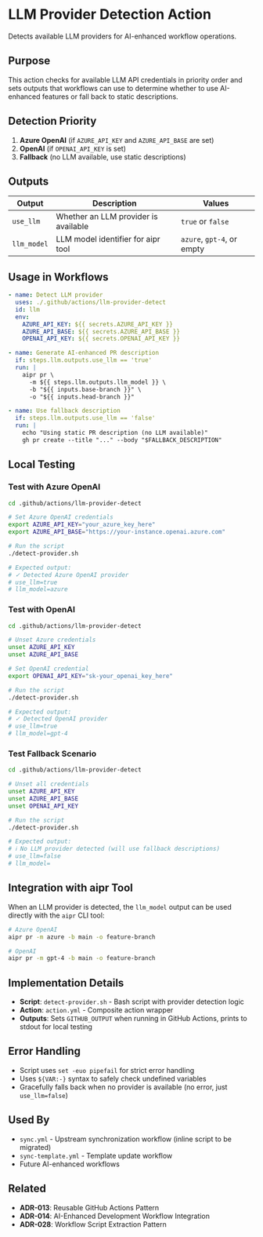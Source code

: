 # LLM Provider Detection Action

Detects available LLM providers for AI-enhanced workflow operations.

## Purpose

This action checks for available LLM API credentials in priority order and sets outputs that workflows can use to determine whether to use AI-enhanced features or fall back to static descriptions.

## Detection Priority

1. **Azure OpenAI** (if `AZURE_API_KEY` and `AZURE_API_BASE` are set)
2. **OpenAI** (if `OPENAI_API_KEY` is set)
3. **Fallback** (no LLM available, use static descriptions)

## Outputs

| Output | Description | Values |
|--------|-------------|--------|
| `use_llm` | Whether an LLM provider is available | `true` or `false` |
| `llm_model` | LLM model identifier for aipr tool | `azure`, `gpt-4`, or empty |

## Usage in Workflows

```yaml
- name: Detect LLM provider
  uses: ./.github/actions/llm-provider-detect
  id: llm
  env:
    AZURE_API_KEY: ${{ secrets.AZURE_API_KEY }}
    AZURE_API_BASE: ${{ secrets.AZURE_API_BASE }}
    OPENAI_API_KEY: ${{ secrets.OPENAI_API_KEY }}

- name: Generate AI-enhanced PR description
  if: steps.llm.outputs.use_llm == 'true'
  run: |
    aipr pr \
      -m ${{ steps.llm.outputs.llm_model }} \
      -b "${{ inputs.base-branch }}" \
      -o "${{ inputs.head-branch }}"

- name: Use fallback description
  if: steps.llm.outputs.use_llm == 'false'
  run: |
    echo "Using static PR description (no LLM available)"
    gh pr create --title "..." --body "$FALLBACK_DESCRIPTION"
```

## Local Testing

### Test with Azure OpenAI

```bash
cd .github/actions/llm-provider-detect

# Set Azure OpenAI credentials
export AZURE_API_KEY="your_azure_key_here"
export AZURE_API_BASE="https://your-instance.openai.azure.com"

# Run the script
./detect-provider.sh

# Expected output:
# ✓ Detected Azure OpenAI provider
# use_llm=true
# llm_model=azure
```

### Test with OpenAI

```bash
cd .github/actions/llm-provider-detect

# Unset Azure credentials
unset AZURE_API_KEY
unset AZURE_API_BASE

# Set OpenAI credential
export OPENAI_API_KEY="sk-your_openai_key_here"

# Run the script
./detect-provider.sh

# Expected output:
# ✓ Detected OpenAI provider
# use_llm=true
# llm_model=gpt-4
```

### Test Fallback Scenario

```bash
cd .github/actions/llm-provider-detect

# Unset all credentials
unset AZURE_API_KEY
unset AZURE_API_BASE
unset OPENAI_API_KEY

# Run the script
./detect-provider.sh

# Expected output:
# ℹ No LLM provider detected (will use fallback descriptions)
# use_llm=false
# llm_model=
```

## Integration with aipr Tool

When an LLM provider is detected, the `llm_model` output can be used directly with the `aipr` CLI tool:

```bash
# Azure OpenAI
aipr pr -m azure -b main -o feature-branch

# OpenAI
aipr pr -m gpt-4 -b main -o feature-branch
```

## Implementation Details

- **Script**: `detect-provider.sh` - Bash script with provider detection logic
- **Action**: `action.yml` - Composite action wrapper
- **Outputs**: Sets `GITHUB_OUTPUT` when running in GitHub Actions, prints to stdout for local testing

## Error Handling

- Script uses `set -euo pipefail` for strict error handling
- Uses `${VAR:-}` syntax to safely check undefined variables
- Gracefully falls back when no provider is available (no error, just `use_llm=false`)

## Used By

- `sync.yml` - Upstream synchronization workflow (inline script to be migrated)
- `sync-template.yml` - Template update workflow
- Future AI-enhanced workflows

## Related

- **ADR-013**: Reusable GitHub Actions Pattern
- **ADR-014**: AI-Enhanced Development Workflow Integration
- **ADR-028**: Workflow Script Extraction Pattern